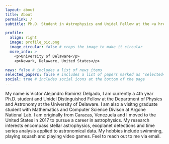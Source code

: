```yaml
---
layout: about
title: About
permalink: /
subtitle: Ph.D. Student in Astrophysics and Unidel Fellow at the <a href='https://www.udel.edu/academics/colleges/cas/units/departments/physics-astronomy/'>University of Delaware</a>. <a href='viclrd@udel.edu'>viclrd@udel.edu</a>.

profile:
  align: right
  image: profile_pic.png
  image_circular: false # crops the image to make it circular
  more_info: >
    <p>University of Delaware</p>
    <p>Newark, Delaware, United States</p>

news: false # includes a list of news items
selected_papers: false # includes a list of papers marked as "selected={true}"
social: true # includes social icons at the bottom of the page
---
```

My name is Victor Alejandro Ramirez Delgado, I am currently a 4th year Ph.D. student and Unidel Distinguished Fellow at the Department of Physics and Astronomy at the University of Delaware. I am also a visitng graduate student with Mathematics and Computer Science Divison at Argone National Lab. I am originally from Caracas, Venezuela and I moved to the United States in 2017 to pursue a career in astrophysics. My research interests encompass stellar astrophysics, exoplanet detections and time series analysis applied to astronomical data. My hobbies include swimming, playing squash and playing video games. Feel to reach out to me via email.
